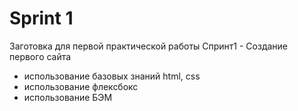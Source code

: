 # Sprint 1

Заготовка для первой практической работы
Спринт1 - Создание первого сайта

- использование базовых знаний html, css
- использование флексбокс
- использование БЭМ
